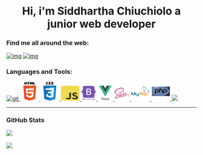 <h1 align='center'>Hi, i'm Siddhartha Chiuchiolo a junior web developer</h1>

### Find me all around the web:

[![img](https://img.icons8.com/color/48/000000/linkedin.png 'linkedin')](https://www.linkedin.com/in/siddhartha-chiuchiolo-47408821a/) 
[![img](https://img.icons8.com/fluency/48/000000/instagram-new.png 'instagram')](https://www.instagram.com/siddy_chiuchiolo/)

 ### Languages and Tools:

<a href='https://git-scm.com/'>
    <img src="https://camo.githubusercontent.com/fbfcb9e3dc648adc93bef37c718db16c52f617ad055a26de6dc3c21865c3321d/68747470733a2f2f7777772e766563746f726c6f676f2e7a6f6e652f6c6f676f732f6769742d73636d2f6769742d73636d2d69636f6e2e737667" alt="git" data-canonical-src="https://www.vectorlogo.zone/logos/git-scm/git-scm-icon.svg" style="max-width: 100%;" width="40" height="40">
<a/><a href='https://developer.mozilla.org/en-US/docs/Glossary/HTML5'>
    <img src="https://raw.githubusercontent.com/devicons/devicon/master/icons/html5/html5-original-wordmark.svg" alt="html5" style="max-width: 100%;" width="50" height="50">
<a/><a href='https://developer.mozilla.org/en-US/docs/Web/CSS?retiredLocale=it'>
    <img src="https://raw.githubusercontent.com/devicons/devicon/master/icons/css3/css3-original-wordmark.svg" alt="css3" style="max-width: 100%;" width="50" height="50">
<a/><a href='https://developer.mozilla.org/en-US/docs/Web/JavaScript'>
    <img src="https://raw.githubusercontent.com/devicons/devicon/master/icons/javascript/javascript-original.svg" alt="javascript" style="max-width: 100%;" width="50" height="40">
<a/><a href='https://getbootstrap.com/docs/5.0/getting-started/introduction/'>
    <img src="https://raw.githubusercontent.com/devicons/devicon/master/icons/bootstrap/bootstrap-plain-wordmark.svg" alt="bootstrap" style="max-width: 100%;" width="40" height="40">
<a/><a href='https://vuejs.org/guide/introduction.html'>
    <img src="https://raw.githubusercontent.com/devicons/devicon/master/icons/vuejs/vuejs-original-wordmark.svg" alt="vuejs" style="max-width: 100%;" width="40" height="40">
<a/><a href='https://sass-lang.com/documentation/'>
    <img src="https://raw.githubusercontent.com/devicons/devicon/master/icons/sass/sass-original.svg" alt="sass" style="max-width: 100%;" width="40" height="40">
<a/><a href='https://dev.mysql.com/doc/'>
    <img src="https://raw.githubusercontent.com/devicons/devicon/master/icons/mysql/mysql-original-wordmark.svg" alt="mysql" style="max-width: 100%;" width="50" height="50">
<a/><a href='https://www.php.net/'>
    <img src="https://raw.githubusercontent.com/devicons/devicon/master/icons/php/php-original.svg" alt="php" style="max-width: 100%;" width="50" height="50">
<a/><a href='https://laravel.com/docs/7.x'>
    <img src="https://img.icons8.com/fluency/48/000000/laravel.png"/>
</a>

---

### GitHub Stats

<p>
    <a href='https://github.com/SIDDY-CHIUCHIOLO?tab=repositories'>
        <img src='https://github-readme-stats.vercel.app/api/top-langs/?username=SIDDY-CHIUCHIOLO&layout=compact' style='max-width:100%' width='700'>
    </a>
</p>

<p>
    <a  href='https://github.com/SIDDY-CHIUCHIOLO?tab=repositories'>
    <img src='https://github-readme-stats.vercel.app/api?username=SIDDY-CHIUCHIOLO&show_icons=true&theme=radical&hide_rank' style='max-width:100%' width='700'>
    </a>
</p>



